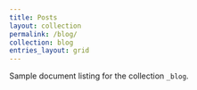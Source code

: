 ```yaml
---
title: Posts
layout: collection
permalink: /blog/
collection: blog
entries_layout: grid
---
```


Sample document listing for the collection `_blog`.
